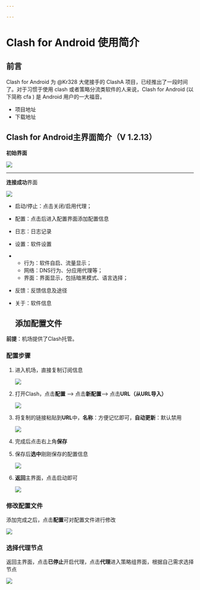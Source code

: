 ```yaml
---

---
```


# Clash for Android 使用简介

## 前言

Clash for Android 为 @Kr328 大佬接手的 ClashA 项目，已经推出了一段时间了。对于习惯于使用 clash 或者策略分流类软件的人来说，Clash for Android (以下简称 cfa ) 是 Android 用户的一大福音。

* 项目地址
* 下载地址
## Clash for Android主界面简介（V 1.2.13）

**初始界面**

![](https://github.com/Sharpww/course/blob/master/setting_1.jpg)

------

**连接成功**界面

![](https://github.com/Sharpww/course/blob/master/setting_2.jpg)

* 启动/停止：点击关闭/启用代理；
* 配置：点击后进入配置界面添加配置信息
* 日志：日志记录
* 设置：软件设置
* * 行为：软件自启、流量显示；
  * 网络：DNS行为、分应用代理等；
  * 界面：界面显示，包括暗黑模式、语言选择；

* 反馈：反馈信息及途径

* 关于：软件信息

  ## 添加配置文件

**前提**：机场提供了Clash托管。

### 配置步骤

1. 进入机场，直接复制订阅信息

   ![](https://github.com/Sharpww/course/blob/master/profile_7.png)

2. 打开Clash，点击**配置** --> 点击**新配置**--> 点击**URL（从URL导入）**

   ![](https://github.com/Sharpww/course/blob/master/profile_1.jpg)

3. 将复制的链接粘贴到**URL**中，**名称**：方便记忆即可，**自动更新**：默认禁用

   ![](https://github.com/Sharpww/course/blob/master/profile_3.jpg)

4. 完成后点击右上角**保存**

5. 保存后**选中**刚刚保存的配置信息

   ![](https://github.com/Sharpww/course/blob/master/profile_4.jpg)

6. **返回**主界面，点击启动即可

   ![](https://github.com/Sharpww/course/blob/master/profile_5.jpg)



### 修改配置文件

添加完成之后，点击**配置**可对配置文件进行修改

![](https://github.com/Sharpww/course/blob/master/profile_7.jpg)



### 选择代理节点

返回主界面，点击**已停止**开启代理，点击**代理**进入策略组界面，根据自己需求选择节点

![](https://github.com/Sharpww/course/blob/master/select_0.jpg)
